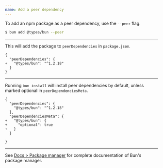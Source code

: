 ```yaml
---
name: Add a peer dependency
---
```


To add an npm package as a peer dependency, use the `--peer` flag.

```sh
$ bun add @types/bun --peer
```

---

This will add the package to `peerDependencies` in `package.json`.

```json-diff
{
  "peerDependencies": {
+   "@types/bun": "^1.2.18"
  }
}
```

---

Running `bun install` will install peer dependencies by default, unless marked optional in `peerDependenciesMeta`.

```json-diff
{
  "peerDependencies": {
    "@types/bun": "^1.2.18"
  },
  "peerDependenciesMeta": {
+   "@types/bun": {
+     "optional": true
+   }
  }

}
```

---

See [Docs > Package manager](https://bun.sh/docs/cli/install) for complete documentation of Bun's package manager.
